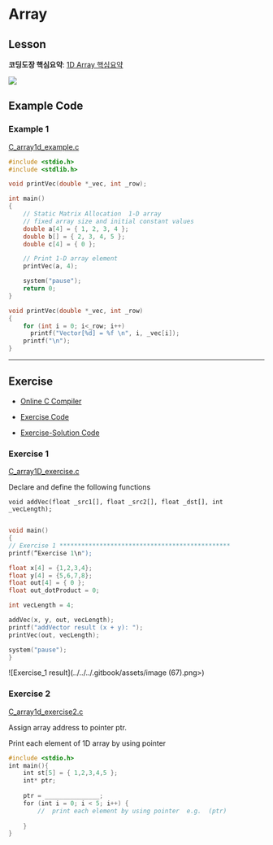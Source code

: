 # Array

## Lesson

**코딩도장 핵심요약**: [1D Array 핵심요약](https://dojang.io/mod/page/view.php?id=673)





![](../../../.gitbook/assets/image%20%2873%29.png)





## Example Code

### Example 1

[C_array1d_example.c](https://github.com/ykkimhgu/Tutorial-C-Program/tree/main/pointer-array)

```c++
#include <stdio.h>
#include <stdlib.h>

void printVec(double *_vec, int _row);

int main()
{
	// Static Matrix Allocation  1-D array 
	// fixed array size and initial constant values
	double a[4] = { 1, 2, 3, 4 };
	double b[] = { 2, 3, 4, 5 };
	double c[4] = { 0 };

	// Print 1-D array element
	printVec(a, 4);

	system("pause");
	return 0;
}

void printVec(double *_vec, int _row)
{
	for (int i = 0; i<_row; i++)
	  printf("Vector[%d] = %f \n", i, _vec[i]);
	printf("\n");
}
```



---



## Exercise

* [Online C Compiler](https://www.onlinegdb.com/online_c_compiler)

* [Exercise Code](https://github.com/ykkimhgu/Tutorial-C-Program/tree/main/pointer-array)

* [Exercise-Solution Code]()



### Exercise 1

[C_array1D_exercise.c](https://github.com/ykkimhgu/Tutorial-C-Program/tree/main/pointer-array)

Declare and define the following functions 

`void addVec(float _src1[], float _src2[], float _dst[], int _vecLength);`&#x20;

```cpp

void main() 
{
// Exercise 1 ***********************************************
printf(“Exercise 1\n");

float x[4] = {1,2,3,4};
float y[4] = {5,6,7,8};
float out[4] = { 0 };
float out_dotProduct = 0;

int vecLength = 4;

addVec(x, y, out, vecLength);
printf("addVector result (x + y): ");
printVec(out, vecLength);

system("pause");
}

```

![Exercise\_1 result](../../../.gitbook/assets/image (67).png>)



### Exercise 2

[C_array1d_exercise2.c](https://github.com/ykkimhgu/Tutorial-C-Program/tree/main/pointer-array)

Assign array address to pointer ptr. 

Print each element of 1D array by using pointer

```c++
#include <stdio.h>
int main(){
    int st[5] = { 1,2,3,4,5 };
    int* ptr;
    
    ptr = _______________;     
    for (int i = 0; i < 5; i++) {
        //  print each element by using pointer  e.g.  (ptr)
        
    }
}

```

